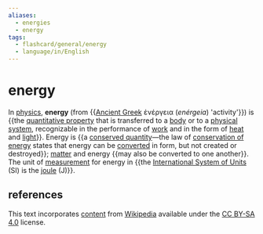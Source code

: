 ```yaml
---
aliases:
  - energies
  - energy
tags:
  - flashcard/general/energy
  - language/in/English
---
```


# energy

In [physics](physics.md), __energy__ (from {{[Ancient Greek](Ancient%20Greek.md) ἐνέργεια (_enérgeia_) 'activity'}}) is {{the [quantitative property](physical%20property.md) that is transferred to a [body](physical%20object.md) or to a [physical system](physical%20system.md), recognizable in the performance of [work](work%20(physics).md) and in the form of [heat](heat.md) and [light](light.md)}}. Energy is {{a [conserved quantity](conservation%20law.md)—the law of [conservation of energy](conservation%20of%20energy.md) states that energy can be [converted](energy%20transformation.md) in form, but not created or destroyed}}; [matter](matter.md) and energy {{may also be converted to one another}}. The unit of [measurement](measurement.md) for energy in {{the [International System of Units](International%20System%20of%20Units.md) (SI) is the [joule](joule.md) (J)}}. <!--SR:!2024-09-18,48,290!2024-09-22,52,310!2024-10-17,73,310!2024-09-24,52,310!2024-09-15,45,290-->

## references

This text incorporates [content](https://en.wikipedia.org/wiki/energy) from [Wikipedia](Wikipedia.md) available under the [CC BY-SA 4.0](https://creativecommons.org/licenses/by-sa/4.0/) license.
